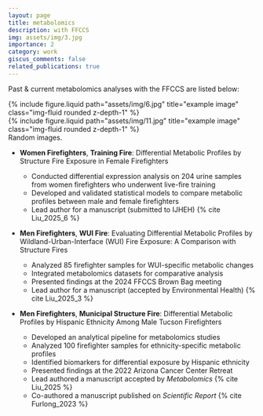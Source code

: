 ```yaml
---
layout: page
title: metabolomics
description: with FFCCS
img: assets/img/3.jpg
importance: 2
category: work
giscus_comments: false
related_publications: true
---
```


Past & current metabolomics analyses with the FFCCS are listed below:

<div class="row justify-content-sm-center">
    <div class="col-sm-8 mt-3 mt-md-0">
        {% include figure.liquid path="assets/img/6.jpg" title="example image" class="img-fluid rounded z-depth-1" %}
    </div>
    <div class="col-sm-4 mt-3 mt-md-0">
        {% include figure.liquid path="assets/img/11.jpg" title="example image" class="img-fluid rounded z-depth-1" %}
    </div>
</div>
<div class="caption">
    Random images.
</div>

- **Women Firefighters**, **Training Fire**: Differential Metabolic Profiles by Structure Fire Exposure in Female Firefighters
  - Conducted differential expression analysis on 204 urine samples from women firefighters who underwent live-fire training
  - Developed and validated statistical models to compare metabolic profiles between male and female firefighters
  - Lead author for a manuscript (submitted to IJHEH) {% cite Liu_2025_6 %}

- **Men Firefighters**, **WUI Fire**: Evaluating Differential Metabolic Profiles by Wildland-Urban-Interface (WUI) Fire Exposure: A Comparison with Structure Fires
  - Analyzed 85 firefighter samples for WUI-specific metabolic changes
  - Integrated metabolomics datasets for comparative analysis
  - Presented findings at the 2024 FFCCS Brown Bag meeting
  - Lead author for a manuscript (accepted by Environmental Health) {% cite Liu_2025_3 %}

- **Men Firefighters**, **Municipal Structure Fire**: Differential Metabolic Profiles by Hispanic Ethnicity Among Male Tucson Firefighters
  - Developed an analytical pipeline for metabolomics studies
  - Analyzed 100 firefighter samples for ethnicity-specific metabolic profiles
  - Identified biomarkers for differential exposure by Hispanic ethnicity
  - Presented findings at the 2022 Arizona Cancer Center Retreat
  - Lead authored a manuscript accepted by *Metabolomics* {% cite Liu_2025 %}
  - Co-authored a manuscript published on *Scientific Report* {% cite Furlong_2023 %}